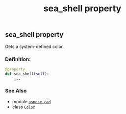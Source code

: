 ﻿---
title: sea_shell property
second_title: Aspose.CAD for Python via .NET API References
description: 
type: docs
weight: 1430
url: /aspose.cad/color/sea_shell/
is_root: false
---

## sea_shell property


Gets a system-defined color.
### Definition:
```python
@property
def sea_shell(self):
    ...
```

### See Also
* module [`aspose.cad`](../../)
* class [`Color`](/cad/python-net/aspose.cad/color)
